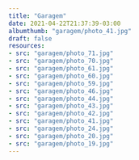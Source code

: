 ```yaml
---
title: "Garagem"
date: 2021-04-22T21:37:39-03:00
albumthumb: "garagem/photo_41.jpg"
draft: false
resources:
- src: "garagem/photo_71.jpg"
- src: "garagem/photo_70.jpg"
- src: "garagem/photo_61.jpg"
- src: "garagem/photo_60.jpg"
- src: "garagem/photo_59.jpg"
- src: "garagem/photo_46.jpg"
- src: "garagem/photo_44.jpg"
- src: "garagem/photo_43.jpg"
- src: "garagem/photo_42.jpg"
- src: "garagem/photo_41.jpg"
- src: "garagem/photo_24.jpg"
- src: "garagem/photo_20.jpg"
- src: "garagem/photo_19.jpg"
---
```

